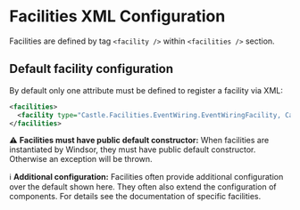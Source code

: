 # Facilities XML Configuration

Facilities are defined by tag `<facility />` within `<facilities />` section.

## Default facility configuration

By default only one attribute must be defined to register a facility via XML:

```xml
<facilities>
  <facility type="Castle.Facilities.EventWiring.EventWiringFacility, Castle.Windsor" />
</facilities>
```

:warning: **Facilities must have public default constructor:** When facilities are instantiated by Windsor, they must
have public default constructor. Otherwise an exception will be thrown.

:information_source: **Additional configuration:** Facilities often provide additional configuration over the default
shown here. They often also extend the configuration of components. For details see the documentation of specific
facilities.